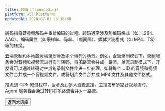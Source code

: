 ```yaml
---
title: 转码 (transcoding)
platform: All Platforms
updatedAt: 2020-07-03 18:36:08
---
```


转码指将音视频解码并重新编码的过程。转码通常涉及到编码格式（如 H.264、AAC）、编码属性（如采样率、码率、I 帧间隔）、媒体封装格式（如 MP4、TS）等的转换。

云端录制和本地服务端录制涉及多个转码的场景。例如，合流录制模式下，录制服务会对音频和视频流进行实时转码，将多路流合并成一路流。单流录制模式下，开发者可以通过转码对生成的录制文件作进一步处理，如将每个 UID 的音频和视频文件合并成一个音视频文件，或将切片文件合并成 MP4 文件及其他文件格式。

推流到 CDN 的过程中，当涉及到多人连麦直播，主播发布多路音视频流时，Agora 服务器会通过转码将多路流合并为一路流。

<a href="./terms"><button>返回术语库</button></a>
